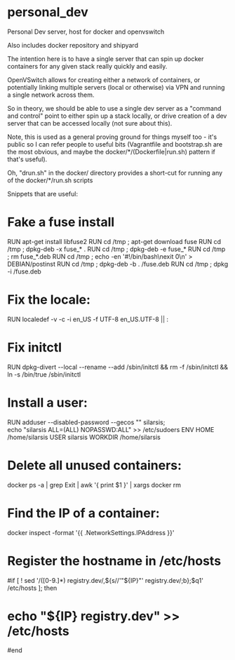 personal_dev
============

Personal Dev server, host for docker and openvswitch

Also includes docker repository and shipyard

The intention here is to have a single server that can spin up
docker containers for any given stack really quickly and easily.

OpenVSwitch allows for creating either a network of containers, or
potentially linking multiple servers (local or otherwise) via VPN
and running a single network across them.

So in theory, we should be able to use a single dev server as a
"command and control" point to either spin up a stack locally, or
drive creation of a dev server that can be accessed locally (not sure
about this).

Note, this is used as a general proving ground for things myself too -
it's public so I can refer people to useful bits
(Vagrantfile and bootstrap.sh are the most obvious, and maybe the
docker/*/(Dockerfile|run.sh) pattern if that's useful).

Oh, "drun.sh" in the docker/ directory provides a short-cut for running
any of the docker/*/run.sh scripts

Snippets that are useful:

# Fake a fuse install
RUN apt-get install libfuse2
RUN cd /tmp ; apt-get download fuse
RUN cd /tmp ; dpkg-deb -x fuse_* .
RUN cd /tmp ; dpkg-deb -e fuse_*
RUN cd /tmp ; rm fuse_*.deb
RUN cd /tmp ; echo -en '#!/bin/bash\nexit 0\n' > DEBIAN/postinst
RUN cd /tmp ; dpkg-deb -b . /fuse.deb
RUN cd /tmp ; dpkg -i /fuse.deb

# Fix the locale:
RUN localedef -v -c -i en_US -f UTF-8 en_US.UTF-8 || :

# Fix initctl
RUN dpkg-divert --local --rename --add /sbin/initctl && rm -f /sbin/initctl && ln -s /bin/true /sbin/initctl

# Install a user:
RUN adduser --disabled-password --gecos "" silarsis; \
  echo "silarsis ALL=(ALL) NOPASSWD:ALL" >> /etc/sudoers
ENV HOME /home/silarsis
USER silarsis
WORKDIR /home/silarsis

# Delete all unused containers:
docker ps -a | grep Exit | awk '{ print $1 }' | xargs docker rm

# Find the IP of a container:
docker inspect -format '{{ .NetworkSettings.IPAddress }}' <containerid>


# Register the hostname in /etc/hosts
#if [ ! sed '/\([0-9\.]*\) registry.dev/,${s//'"${IP}"' registry.dev/;b};$q1' /etc/hosts ]; then
#	echo "${IP} registry.dev" >> /etc/hosts
#end
